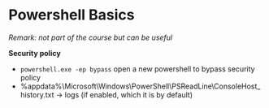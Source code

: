 # Powershell Basics

*Remark: not part of the course but can be useful*


**Security policy**
- `powershell.exe -ep bypass`  open a new powershell to bypass security policy
- %appdata%\Microsoft\Windows\PowerShell\PSReadLine\ConsoleHost_history.txt  -> logs (if enabled, which it is by default)
